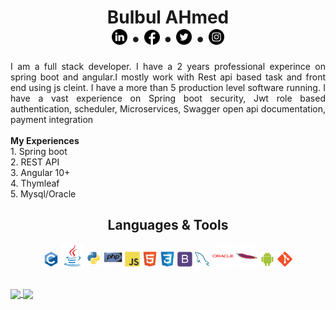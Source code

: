 
<h1 align = "center">Bulbul AHmed<br> <a href = "https://www.linkedin.com/in/bdbulbul/" title = "Connect with me on LinkedIn"><img src = "images/linkedin.png" width = "25px" height = "25px"></a> • <a href = "https://www.facebook.com/bd.bulbul/" title = "Follow me on Facebook"><img src = "images/facebook-circular-logo.png" width = "25px" height = "24px"></a></a> • <a href = "https://twitter.com/bdbulbul" title = "Follow me on Twitter"><img src = "images/twitter.png" width = "25px" height = "25px"></a> • <a href = "https://www.instagram.com/bd.bulbul.me/" title = "Follow me on Instagram"><img src = "images/instagram.png" width = "25px" height = "25px"></a></h1>


<p align = "justify">I am a full stack developer. I have a 2 years professional experince on spring boot and angular.I mostly work with Rest api based task and front end using js cleint.
I have a more than 5 production level software running.
I have a vast experience on Spring boot security, Jwt role based authentication, scheduler, Microservices, Swagger open api documentation, payment integration <br> <br>
<b> My Experiences </b> <br>
1. Spring boot <br>
2. REST API <br>
3. Angular 10+ <br>
4. Thymleaf <br>
5. Mysql/Oracle <br>  
</p>




<h2 align = "center">Languages & Tools</h2>
<p align = "center"><img src = "images/language/c-original.svg" title="C" width = "24px"> <img src = "images/language/java-original.svg" title="java" width = "36px"> <img src = "images/language/python-original.svg" title="Python" width = "24px"> <img src = "images/language/php-original.svg" title="php" width = "30px"> <img src = "images/language/javascript-original.svg" title="JavaScript" width = "24px"> <img src = "images/language/html5-original.svg" title="HTML5" width = "24px"> <img src = "images/language/css3-original.svg" title="CSS3" width = "24px"> <img src = "images/language/bootstrap-plain.svg" title="Bootstrap" width = "24px"> <img src = "images/language/mysql-original.svg" title="MySQL" width = "24px"> <img src = "images/language/oracle-original.svg" title="Oracle" width = "34px"> <img src = "images/language/apache-original.svg" title="Apache" width = "34px"> <img src = "images/language/android-original.svg" title="Android" width = "24px">    <img src = "images/language/git-original.svg" title="Git" width = "24px">    </p>

<br>
<a href = "https://github.com/bulbul-deploy/github-readme-stats">
  <img src = "https://github-readme-stats.vercel.app/api/top-langs/?username=ashraful-talukder&layout=compact&theme=vue&langs_count=6" align = "center">
</a>

<a href = "https://github.com/bulbul-deploy/github-readme-stats">
  <img src = "https://github-readme-stats.vercel.app/api?username=bulbul-deploy&show_icons=true&count_private=true&theme=vue" align = "center">
</a>
